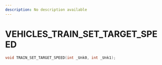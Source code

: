 ```yaml
---
description: No description available 
---
```


# VEHICLES\_TRAIN_SET_TARGET_SPEED

```cpp
void TRAIN_SET_TARGET_SPEED(int _Unk0, int _Unk1);
```